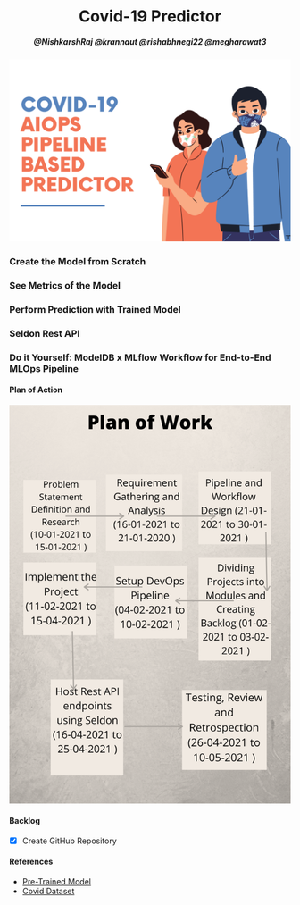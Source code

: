 <h1 align="center">Covid-19 Predictor</h1>
<h5 align="center">@NishkarshRaj @krannaut @rishabhnegi22 @megharawat3</h3>

![Poster](img/poster.png)

### Create the Model from Scratch

### See Metrics of the Model

### Perform Prediction with Trained Model

### Seldon Rest API

### Do it Yourself: ModelDB x MLflow Workflow for End-to-End MLOps Pipeline

#### Plan of Action

![Plan of Action](img/planofwork.png)

#### Backlog

- [x] Create GitHub Repository

#### References

* [Pre-Trained Model](https://drive.google.com/file/d/11UUIpfpSnJdZ2axT4hlQAJliLf4U-FNk/view)
* [Covid Dataset](https://github.com/UCSD-AI4H/COVID-CT)
